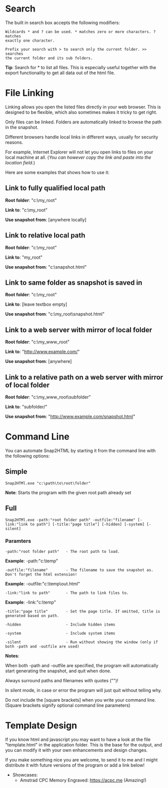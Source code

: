 # Search
The built in search box accepts the following modifiers:

    Wildcards * and ? can be used. * matches zero or more characters. ? matches
    exactly one character.

    Prefix your search with > to search only the current folder. >> searches 
    the current folder and its sub folders.
 
**Tip**: Search for * to list all files. This is especially useful together with the export functionality to get all data out of the html file.

# File Linking

Linking allows you open the listed files directly in your web browser. This is designed to be flexible, which also sometimes makes it tricky to get right.

Only files can be linked. Folders are automatically linked to browse the path in the snapshot.

Different browsers handle local links in different ways, usually for security reasons. 

For example, Internet Explorer will not let you open links to files on your local machine at all. (*You can however copy the
link and paste into the location field.*)

Here are some examples that shows how to use it:

## Link to fully qualified local path
**Root folder**:		"c:\my_root\"

**Link to**:			"c:\my_root\"

**Use snapshot from**:	[anywhere locally]

## Link to relative local path
**Root folder**:		"c:\my_root\"

**Link to**:			"my_root\"

**Use snapshot from**:	"c:\snapshot.html"

## Link to same folder as snapshot is saved in
**Root folder**:		"c:\my_root\"

**Link to**:			[leave textbox empty]

**Use snapshot from**:	"c:\my_root\snapshot.html"

## Link to a web server with mirror of local folder
**Root folder**:		"c:\my_www_root\"

**Link to**:			"http://www.example.com/"

**Use snapshot from**:	[anywhere]

## Link to a relative path on a web server with mirror of local folder
**Root folder**:		"c:\my_www_root\subfolder"

**Link to**:			"subfolder/"

**Use snapshot from**:	"http://www.example.com/snapshot.html"

# Command Line
You can automate Snap2HTML by starting it from the command line with the 
following options:

## Simple
    Snap2HTMl.exe "c:\path\to\root\folder"

**Note**:   Starts the program with the given root path already set

## Full

    Snap2HTMl.exe -path:"root folder path" -outfile:"filename" [-link:"link to path"] [-title:"page title"] [-hidden] [-system] [-silent]

### Paramters

    -path:"root folder path"   - The root path to load.

**Example**: -path:"c:\temp"
                                         
    -outfile:"filename"        - The filename to save the snapshot as. Don't forget the html extension! 

**Example**: -outfile:"c:\temp\out.html"

    -link:"link to path"       - The path to link files to. 

**Example**: -link:"c:\temp"
                                         
    -title:"page title"        - Set the page title. If omitted, title is generated based on path.
          
    -hidden                    - Include hidden items

    -system                    - Include system items

    -silent                    - Run without showing the window (only if both -path and -outfile are used)

**Notes**:    

When both -path and -outfile are specified, the program will automatically start generating the snapshot, and quit when done.

Always surround paths and filenames with quotes ("")!
            
In silent mode, in case or error the program will just quit without telling why.

Do not include the [square brackets] when you write your command  line. (Square brackets signify optional command line parameters)

# Template Design
If you know html and javascript you may want to have a look at the file "template.html" in the application folder. This is the base for the output, and you can modify it with your own enhancements and design changes. 

If you make something nice you are welcome, to send it to me and I might distribute it with future versions of the program or add a link below!

- Showcases:
    - Amstrad CPC Memory Engraved: https://acpc.me (Amazing!)